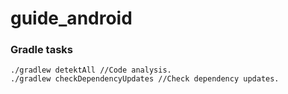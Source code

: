 # guide_android


 ### Gradle tasks
```
./gradlew detektAll //Code analysis.
./gradlew checkDependencyUpdates //Check dependency updates.
```
